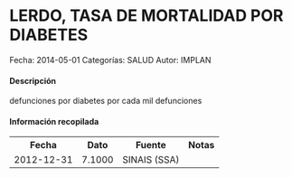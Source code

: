 LERDO, TASA DE MORTALIDAD POR DIABETES
=====

Fecha: 2014-05-01
Categorías: SALUD
Autor: IMPLAN

#### Descripción

defunciones por diabetes por cada mil defunciones

#### Información recopilada

<table class="table table-hover table-bordered">
  <tr><th>Fecha</th><th>Dato</th><th>Fuente</th><th>Notas</th></tr>
  <tr><td>2012-12-31</td><td>7.1000</td><td>SINAIS (SSA)</td><td></td></tr>
</table>

